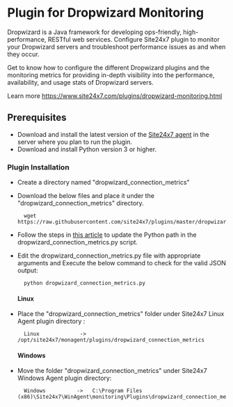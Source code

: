 Plugin for Dropwizard Monitoring
===========

Dropwizard is a Java framework for developing ops-friendly, high-performance, RESTful web services. Configure Site24x7 plugin to monitor your Dropwizard servers and troubleshoot performance issues as and when they occur.

Get to know how to configure the different Dropwizard plugins and the monitoring metrics for providing in-depth visibility into the performance, availability, and usage stats of Dropwizard servers.

Learn more https://www.site24x7.com/plugins/dropwizard-monitoring.html


## Prerequisites

- Download and install the latest version of the [Site24x7 agent](https://www.site24x7.com/app/client#/admin/inventory/add-monitor) in the server where you plan to run the plugin. 
- Download and install Python version 3 or higher.


### Plugin Installation  

- Create a directory named "dropwizard_connection_metrics"

- Download the below files and place it under the "dropwizard_connection_metrics" directory.

		wget https://raw.githubusercontent.com/site24x7/plugins/master/dropwizard_connection_metrics/dropwizard_connection_metrics.py

- Follow the steps in [this article](https://support.site24x7.com/portal/en/kb/articles/updating-python-path-in-a-plugin-script-for-linux-servers) to update the Python path in the dropwizard_connection_metrics.py script.

- Edit the dropwizard_connection_metrics.py file with appropriate arguments and Execute the below command to check for the valid JSON output:

		python dropwizard_connection_metrics.py
  #### Linux

- Place the "dropwizard_connection_metrics" folder under Site24x7 Linux Agent plugin directory : 

		Linux             ->   /opt/site24x7/monagent/plugins/dropwizard_connection_metrics

  #### Windows 

- Move the folder "dropwizard_connection_metrics" under Site24x7 Windows Agent plugin directory: 

		Windows          ->   C:\Program Files (x86)\Site24x7\WinAgent\monitoring\Plugins\dropwizard_connection_metrics
